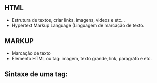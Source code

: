 ## HTML
- Estrutura de textos, criar links, imagens, videos e etc...
- Hypertext Markup Language (Linguagem de marcação de texto.

## MARKUP
- Marcação de texto
- Elemento HTML ou tag: imagem, texto grande, link, paragráfo e etc.

## Sintaxe de uma tag:
